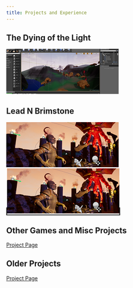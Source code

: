 ```yaml
---
title: Projects and Experience
---
```


## **The Dying of the Light**
[![Lead N Brimstone Preview Picture](/assets/img/LDCover.PNG)](/projects/DyingOfTheLight)

## **Lead N Brimstone** 
[![Lead N Brimstone Preview Picture](/assets/img/LnBCover.PNG)](/projects/LeadNBrimstone)
<a href="/projects/LeadNBrimstone" style="border-style:solid; border-width:2px;"><img src="/assets/img/LnBCover.PNG" alt="Lead N Brimstone Preview Picture" /></a>

## **Other Games and Misc Projects** 
[Project Page](/projects/GameJamMisc) 

## **Older Projects** 
[Project Page](/projects/OldProjects) 